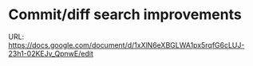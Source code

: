 # Commit/diff search improvements

URL: https://docs.google.com/document/d/1xXlN6eXBGLWA1px5rqfG6cLUJ-23h1-02KEJv_QpnwE/edit
